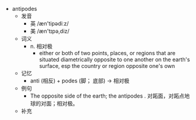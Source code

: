 - antipodes
  - 发音
    - 英 /æn'tipədiːz/
    - 美 /æn'tɪpə,diz/
  - 词义
    - n. 相对极
      - either or both of two points, places, or regions that are situated diametrically opposite to one another on the earth's surface, esp the country or region opposite one's own 
  - 记忆
    - anti (相反) + podes (脚； 底部) → 相对极
  - 例句
    - The opposite side of the earth; the antipodes . 对跖面，对跖点地球的对面；相对极。
  - 补充